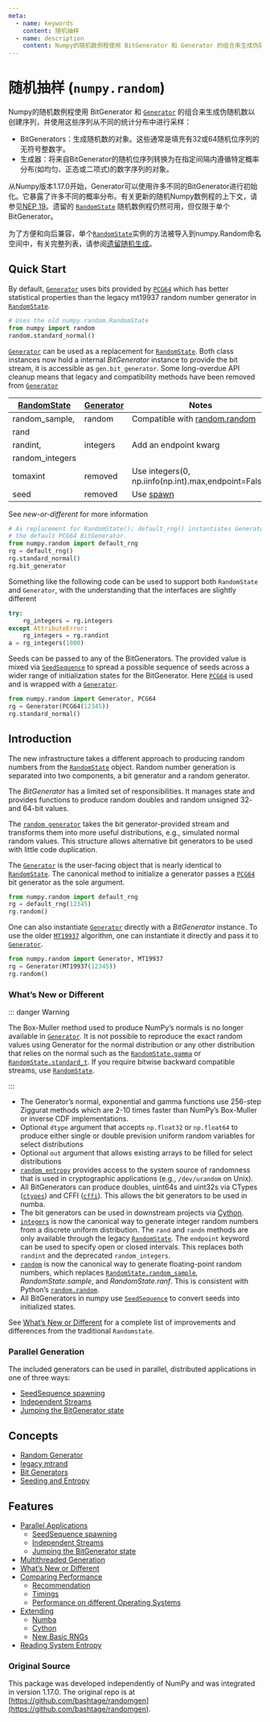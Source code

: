 ```yaml
---
meta:
  - name: keywords
    content: 随机抽样
  - name: description
    content: Numpy的随机数例程使用 BitGenerator 和 Generator 的组合来生成伪随机数以创建序列，并使用这些序列从不同的统计分布中进行采样：
---
```


# 随机抽样 (``numpy.random``)

Numpy的随机数例程使用 BitGenerator 和 [``Generator``](generator.html#numpy.random.Generator) 的组合来生成伪随机数以创建序列，并使用这些序列从不同的统计分布中进行采样：

- BitGenerators：生成随机数的对象。这些通常是填充有32或64随机位序列的无符号整数字。
- 生成器：将来自BitGenerator的随机位序列转换为在指定间隔内遵循特定概率分布(如均匀、正态或二项式)的数字序列的对象。

从Numpy版本1.17.0开始，Generator可以使用许多不同的BitGenerator进行初始化。它暴露了许多不同的概率分布。有关更新的随机Numpy数例程的上下文，请参见[NEP 19](https://www.numpy.org/neps/nep-0019-rng-policy.html)。遗留的 [``RandomState``](legacy.html#numpy.random.mtrand.RandomState) 随机数例程仍然可用，但仅限于单个BitGenerator。

为了方便和向后兼容，单个[``RandomState``](legacy.html#numpy.random.mtrand.RandomState)实例的方法被导入到numpy.Random命名空间中，有关完整列表，请参阅[遗留随机生成](legacy.html#legacy)。

## Quick Start

By default, [``Generator``](generator.html#numpy.random.Generator) uses bits provided by [``PCG64``](bit_generators/pcg64.html#numpy.random.pcg64.PCG64) which
has better statistical properties than the legacy mt19937 random
number generator in [``RandomState``](legacy.html#numpy.random.mtrand.RandomState).

``` python
# Uses the old numpy.random.RandomState
from numpy import random
random.standard_normal()
```

[``Generator``](generator.html#numpy.random.Generator) can be used as a replacement for [``RandomState``](legacy.html#numpy.random.mtrand.RandomState). Both class
instances now hold a internal *BitGenerator* instance to provide the bit
stream, it is accessible as ``gen.bit_generator``. Some long-overdue API
cleanup means that legacy and compatibility methods have been removed from
[``Generator``](generator.html#numpy.random.Generator)

[RandomState](legacy.html#numpy.random.mtrand.RandomState) | [Generator](generator.html#numpy.random.Generator) | Notes
---|---|---
random_sample, | random | Compatible with [random.random](https://docs.python.org/dev/library/random.html#random.random)
rand |   |  
randint, | integers | Add an endpoint kwarg
random_integers |   |  
tomaxint | removed | Use integers(0, np.iinfo(np.int).max,endpoint=False)
seed | removed | Use [spawn](bit_generators/generated/numpy.random.SeedSequence.spawn.html#numpy.random.SeedSequence.spawn)

See *new-or-different* for more information

``` python
# As replacement for RandomState(); default_rng() instantiates Generator with
# the default PCG64 BitGenerator.
from numpy.random import default_rng
rg = default_rng()
rg.standard_normal()
rg.bit_generator
```

Something like the following code can be used to support both ``RandomState``
and ``Generator``, with the understanding that the interfaces are slightly
different

``` python
try:
    rg_integers = rg.integers
except AttributeError:
    rg_integers = rg.randint
a = rg_integers(1000)
```

Seeds can be passed to any of the BitGenerators. The provided value is mixed
via [``SeedSequence``](bit_generators/generated/numpy.random.SeedSequence.html#numpy.random.SeedSequence) to spread a possible sequence of seeds across a wider
range of initialization states for the BitGenerator. Here [``PCG64``](bit_generators/pcg64.html#numpy.random.pcg64.PCG64) is used and
is wrapped with a [``Generator``](generator.html#numpy.random.Generator).

``` python
from numpy.random import Generator, PCG64
rg = Generator(PCG64(12345))
rg.standard_normal()
```

## Introduction

The new infrastructure takes a different approach to producing random numbers
from the [``RandomState``](legacy.html#numpy.random.mtrand.RandomState) object.  Random number generation is separated into
two components, a bit generator and a random generator.

The *BitGenerator* has a limited set of responsibilities. It manages state
and provides functions to produce random doubles and random unsigned 32- and
64-bit values.

The [``random generator``](generator.html#numpy.random.Generator) takes the
bit generator-provided stream and transforms them into more useful
distributions, e.g., simulated normal random values. This structure allows
alternative bit generators to be used with little code duplication.

The [``Generator``](generator.html#numpy.random.Generator) is the user-facing object that is nearly identical to
[``RandomState``](legacy.html#numpy.random.mtrand.RandomState). The canonical method to initialize a generator passes a
[``PCG64``](bit_generators/pcg64.html#numpy.random.pcg64.PCG64) bit generator as the sole argument.

``` python
from numpy.random import default_rng
rg = default_rng(12345)
rg.random()
```

One can also instantiate [``Generator``](generator.html#numpy.random.Generator) directly with a *BitGenerator* instance.
To use the older [``MT19937``](bit_generators/mt19937.html#numpy.random.mt19937.MT19937) algorithm, one can instantiate it directly
and pass it to [``Generator``](generator.html#numpy.random.Generator).

``` python
from numpy.random import Generator, MT19937
rg = Generator(MT19937(12345))
rg.random()
```

### What’s New or Different

::: danger Warning

The Box-Muller method used to produce NumPy’s normals is no longer available
in [``Generator``](generator.html#numpy.random.Generator).  It is not possible to reproduce the exact random
values using Generator for the normal distribution or any other
distribution that relies on the normal such as the [``RandomState.gamma``](https://numpy.org/devdocs/reference/generated/numpy.random.mtrand.RandomState.gamma.html#numpy.random.mtrand.RandomState.gamma) or
[``RandomState.standard_t``](https://numpy.org/devdocs/reference/generated/numpy.random.mtrand.RandomState.standard_t.html#numpy.random.mtrand.RandomState.standard_t). If you require bitwise backward compatible
streams, use [``RandomState``](legacy.html#numpy.random.mtrand.RandomState).

:::

- The Generator’s normal, exponential and gamma functions use 256-step Ziggurat
methods which are 2-10 times faster than NumPy’s Box-Muller or inverse CDF
implementations.
- Optional ``dtype`` argument that accepts ``np.float32`` or ``np.float64``
to produce either single or double prevision uniform random variables for
select distributions
- Optional ``out`` argument that allows existing arrays to be filled for
select distributions
- [``random_entropy``](entropy.html#numpy.random.entropy.random_entropy) provides access to the system
source of randomness that is used in cryptographic applications (e.g.,
``/dev/urandom`` on Unix).
- All BitGenerators can produce doubles, uint64s and uint32s via CTypes
([``ctypes``](bit_generators/generated/numpy.random.pcg64.PCG64.ctypes.html#numpy.random.pcg64.PCG64.ctypes)) and CFFI ([``cffi``](bit_generators/generated/numpy.random.pcg64.PCG64.cffi.html#numpy.random.pcg64.PCG64.cffi)). This allows the bit generators
to be used in numba.
- The bit generators can be used in downstream projects via
[Cython](extending.html#randomgen-cython).
- [``integers``](https://numpy.org/devdocs/reference/generated/numpy.random.Generator.integers.html#numpy.random.Generator.integers) is now the canonical way to generate integer
random numbers from a discrete uniform distribution. The ``rand`` and
``randn`` methods are only available through the legacy [``RandomState``](legacy.html#numpy.random.mtrand.RandomState).
The ``endpoint`` keyword can be used to specify open or closed intervals.
This replaces both ``randint`` and the deprecated ``random_integers``.
- [``random``](https://numpy.org/devdocs/reference/generated/numpy.random.Generator.random.html#numpy.random.Generator.random) is now the canonical way to generate floating-point
random numbers, which replaces [``RandomState.random_sample``](https://numpy.org/devdocs/reference/generated/numpy.random.mtrand.RandomState.random_sample.html#numpy.random.mtrand.RandomState.random_sample),
*RandomState.sample*, and *RandomState.ranf*. This is consistent with
Python’s [``random.random``](https://docs.python.org/dev/library/random.html#random.random).
- All BitGenerators in numpy use [``SeedSequence``](bit_generators/generated/numpy.random.SeedSequence.html#numpy.random.SeedSequence) to convert seeds into
initialized states.

See [What’s New or Different](new-or-different.html#new-or-different) for a complete list of improvements and
differences from the traditional ``Randomstate``.

### Parallel Generation

The included generators can be used in parallel, distributed applications in
one of three ways:

- [SeedSequence spawning](parallel.html#seedsequence-spawn)
- [Independent Streams](parallel.html#independent-streams)
- [Jumping the BitGenerator state](parallel.html#parallel-jumped)

## Concepts

- [Random Generator](generator.html)
- [legacy mtrand](legacy.html)
- [Bit Generators](index.html)
- [Seeding and Entropy](parallel.html#seedsequence-spawn)

## Features

- [Parallel Applications](https://www.numpy.org/devdocs/reference/random/parallel.html)
  - [SeedSequence spawning](https://www.numpy.org/devdocs/reference/random/parallel.html#seedsequence-spawning)
  - [Independent Streams](https://www.numpy.org/devdocs/reference/random/parallel.html#independent-streams)
  - [Jumping the BitGenerator state](https://www.numpy.org/devdocs/reference/random/parallel.html#jumping-the-bitgenerator-state)
- [Multithreaded Generation](https://www.numpy.org/devdocs/reference/random/multithreading.html)
- [What’s New or Different](https://www.numpy.org/devdocs/reference/random/new-or-different.html)
- [Comparing Performance](https://www.numpy.org/devdocs/reference/random/performance.html)
  - [Recommendation](https://www.numpy.org/devdocs/reference/random/performance.html#recommendation)
  - [Timings](https://www.numpy.org/devdocs/reference/random/performance.html#timings)
  - [Performance on different Operating Systems](https://www.numpy.org/devdocs/reference/random/performance.html#performance-on-different-operating-systems)
- [Extending](https://www.numpy.org/devdocs/reference/random/extending.html)
  - [Numba](https://www.numpy.org/devdocs/reference/random/extending.html#numba)
  - [Cython](https://www.numpy.org/devdocs/reference/random/extending.html#cython)
  - [New Basic RNGs](https://www.numpy.org/devdocs/reference/random/extending.html#new-basic-rngs)
- [Reading System Entropy](https://www.numpy.org/devdocs/reference/random/entropy.html)

### Original Source

This package was developed independently of NumPy and was integrated in version
1.17.0. The original repo is at [https://github.com/bashtage/randomgen](https://github.com/bashtage/randomgen).